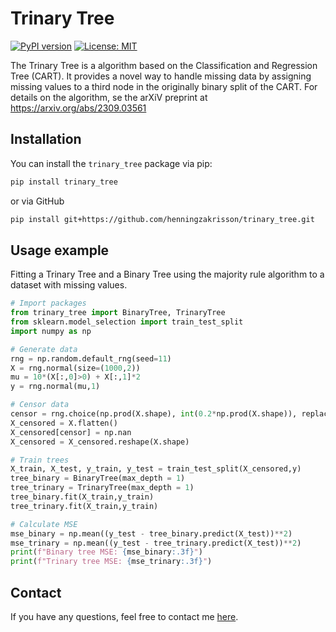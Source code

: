 # Trinary Tree

[![PyPI version](https://badge.fury.io/py/trinary_tree.svg)](https://pypi.org/project/trinary_tree/)
[![License: MIT](https://img.shields.io/badge/License-MIT-green.svg)](https://github.com/henningzakrisson/trinary_tree/blob/main/LICENSE)

The Trinary Tree is a algorithm based on the Classification and Regression Tree (CART).
It provides a novel way to handle missing data by assigning missing values to a third node in the originally binary 
split of the CART.
For details on the algorithm, se the arXiV preprint at https://arxiv.org/abs/2309.03561

## Installation

You can install the `trinary_tree` package via pip:

```bash
pip install trinary_tree
```
or via GitHub
````bash
pip install git+https://github.com/henningzakrisson/trinary_tree.git
````

## Usage example
Fitting a Trinary Tree and a Binary Tree using the majority
rule algorithm to a dataset with missing values.

````python
# Import packages
from trinary_tree import BinaryTree, TrinaryTree
from sklearn.model_selection import train_test_split
import numpy as np

# Generate data
rng = np.random.default_rng(seed=11)
X = rng.normal(size=(1000,2))
mu = 10*(X[:,0]>0) + X[:,1]*2
y = rng.normal(mu,1)

# Censor data
censor = rng.choice(np.prod(X.shape), int(0.2*np.prod(X.shape)), replace=False)
X_censored = X.flatten()
X_censored[censor] = np.nan
X_censored = X_censored.reshape(X.shape)

# Train trees
X_train, X_test, y_train, y_test = train_test_split(X_censored,y)
tree_binary = BinaryTree(max_depth = 1)
tree_trinary = TrinaryTree(max_depth = 1)
tree_binary.fit(X_train,y_train)
tree_trinary.fit(X_train,y_train)

# Calculate MSE
mse_binary = np.mean((y_test - tree_binary.predict(X_test))**2)
mse_trinary = np.mean((y_test - tree_trinary.predict(X_test))**2)
print(f"Binary tree MSE: {mse_binary:.3f}")
print(f"Trinary tree MSE: {mse_trinary:.3f}")
````

## Contact
If you have any questions, feel free to contact me
[here](mailto:henning.zakrisson@gmail.com).

